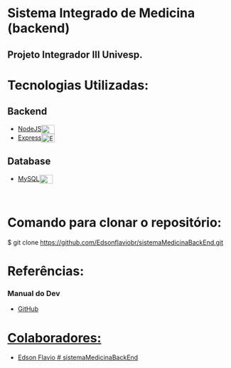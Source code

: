 # Sistema Integrado de Medicina (backend)

## Projeto Integrador III Univesp.

# Tecnologias Utilizadas:

## Backend

- <a href="https://nodejs.org/en/"> NodeJS</a><img align="center" alt="NodeJS" height="20" width="30" src="https://cdn.jsdelivr.net/gh/devicons/devicon/icons/nodejs/nodejs-original.svg">
- <a href="https://expressjs.com/">Express</a><img align="center" alt="Express" height="20" width="30" src="https://cdn.jsdelivr.net/gh/devicons/devicon/icons/express/express-original.svg">

## Database

- <a href="https://www.mysql.com/">MySQL</a><img align="center" alt="MySQL" height="20" width="30" src="https://cdn.jsdelivr.net/gh/devicons/devicon/icons/mysql/mysql-original.svg">

<br>

# Comando para clonar o repositório:

$ git clone https://github.com/Edsonflaviobr/sistemaMedicinaBackEnd.git

# Referências:

### Manual do Dev

- <a href="https://github.com/manualdodev"> GitHub

# Colaboradores:

- <a href="https://github.com/Edsonflaviobr"> Edson Flavio
#   s i s t e m a M e d i c i n a B a c k E n d 
 
 
